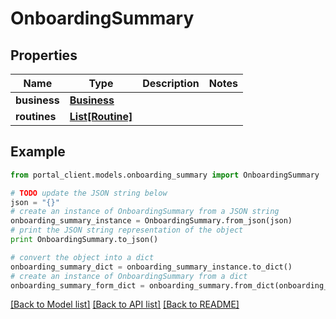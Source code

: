 # OnboardingSummary


## Properties
Name | Type | Description | Notes
------------ | ------------- | ------------- | -------------
**business** | [**Business**](Business.md) |  | 
**routines** | [**List[Routine]**](Routine.md) |  | 

## Example

```python
from portal_client.models.onboarding_summary import OnboardingSummary

# TODO update the JSON string below
json = "{}"
# create an instance of OnboardingSummary from a JSON string
onboarding_summary_instance = OnboardingSummary.from_json(json)
# print the JSON string representation of the object
print OnboardingSummary.to_json()

# convert the object into a dict
onboarding_summary_dict = onboarding_summary_instance.to_dict()
# create an instance of OnboardingSummary from a dict
onboarding_summary_form_dict = onboarding_summary.from_dict(onboarding_summary_dict)
```
[[Back to Model list]](../README.md#documentation-for-models) [[Back to API list]](../README.md#documentation-for-api-endpoints) [[Back to README]](../README.md)


